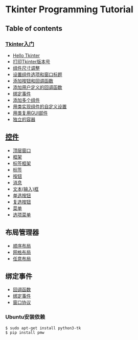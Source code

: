#  Tkinter Programming Tutorial

## Table of contents

### [Tkinter入门](getting_started)
- [Hello Tkinter](getting_started/hello)
- [打印Tkinter版本号](getting_started/version)
- [组件尺寸调整](getting_started/widget_resizing)
- [设置组件选项和窗口标题](getting_started/widget_options_and_window_titles)
- [添加按钮和回调函数](getting_started/buttons_and_callbacks)
- [添加用户定义的回调函数](getting_started/user_defined_callback_handlers)
- [绑定事件](getting_started/binding_events)
- [添加多个组件](getting_started/adding_multiple_widgets)
- [用类实现组件的自定义设置](getting_started/customizing_widgets_with_classes)
- [用类复用GUI部件](getting_started/reusable_gui_components_with_classes)
- [独立的容器](getting_started/standalone_container_classes)

## [控件](widgets)
- [顶层窗口](widgets/Toplevel)
- [框架](widgets/Frame)
- [标签框架](widgets/LabelFrame)
- [标签](widgets/Label)
- [按钮](widgets/Button)
- [消息](widgets/Message)
- [文本(输入)框](widgets/Entry)
- [单选按钮](widgets/Radiobutton)
- [复选按钮](widgets/Checkbutton)
- [菜单](widgets/Menu)
- [选项菜单](widgets/OptionMenu)

## 布局管理器
- [顺序布局](layout_manager/pack)
- [网格布局](layout_manager/grid)
- [任意布局](layout_manager/place)

## 绑定事件
- [回调函数](binding_events/command)
- [绑定事件](binding_events/bind)
- [窗口协议](binding_events/protocol)

### Ubuntu安装依赖
```
$ sudo apt-get install python3-tk
$ pip install pmw
```
